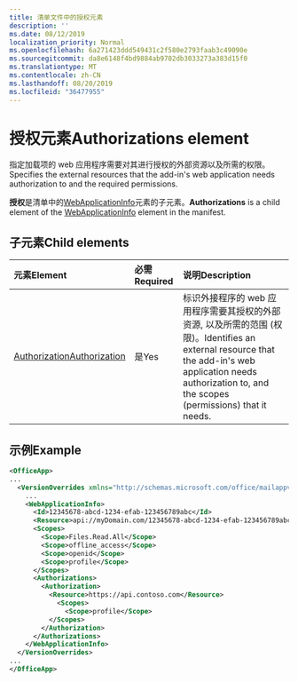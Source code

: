 ```yaml
---
title: 清单文件中的授权元素
description: ''
ms.date: 08/12/2019
localization_priority: Normal
ms.openlocfilehash: 6a271423ddd549431c2f580e2793faab3c49090e
ms.sourcegitcommit: da8e6148f4bd9884ab9702db3033273a383d15f0
ms.translationtype: MT
ms.contentlocale: zh-CN
ms.lasthandoff: 08/20/2019
ms.locfileid: "36477955"
---
```

# <a name="authorizations-element"></a><span data-ttu-id="98113-102">授权元素</span><span class="sxs-lookup"><span data-stu-id="98113-102">Authorizations element</span></span>

<span data-ttu-id="98113-103">指定加载项的 web 应用程序需要对其进行授权的外部资源以及所需的权限。</span><span class="sxs-lookup"><span data-stu-id="98113-103">Specifies the external resources that the add-in's web application needs authorization to and the required permissions.</span></span>

<span data-ttu-id="98113-104">**授权**是清单中的[WebApplicationInfo](webapplicationinfo.md)元素的子元素。</span><span class="sxs-lookup"><span data-stu-id="98113-104">**Authorizations** is a child element of the [WebApplicationInfo](webapplicationinfo.md) element in the manifest.</span></span>

## <a name="child-elements"></a><span data-ttu-id="98113-105">子元素</span><span class="sxs-lookup"><span data-stu-id="98113-105">Child elements</span></span>

|  <span data-ttu-id="98113-106">元素</span><span class="sxs-lookup"><span data-stu-id="98113-106">Element</span></span> |  <span data-ttu-id="98113-107">必需</span><span class="sxs-lookup"><span data-stu-id="98113-107">Required</span></span>  |  <span data-ttu-id="98113-108">说明</span><span class="sxs-lookup"><span data-stu-id="98113-108">Description</span></span>  |
|:-----|:-----|:-----|
|  [<span data-ttu-id="98113-109">Authorization</span><span class="sxs-lookup"><span data-stu-id="98113-109">Authorization</span></span>](authorization.md)                |  <span data-ttu-id="98113-110">是</span><span class="sxs-lookup"><span data-stu-id="98113-110">Yes</span></span>     |   <span data-ttu-id="98113-111">标识外接程序的 web 应用程序需要其授权的外部资源, 以及所需的范围 (权限)。</span><span class="sxs-lookup"><span data-stu-id="98113-111">Identifies an external resource that the add-in's web application needs authorization to, and the scopes (permissions) that it needs.</span></span> |

## <a name="example"></a><span data-ttu-id="98113-112">示例</span><span class="sxs-lookup"><span data-stu-id="98113-112">Example</span></span>

```xml
<OfficeApp>
...
  <VersionOverrides xmlns="http://schemas.microsoft.com/office/mailappversionoverrides" xsi:type="VersionOverridesV1_0">
    ...
    <WebApplicationInfo>
      <Id>12345678-abcd-1234-efab-123456789abc</Id>
      <Resource>api://myDomain.com/12345678-abcd-1234-efab-123456789abc</Resource>
      <Scopes>
        <Scope>Files.Read.All</Scope>
        <Scope>offline_access</Scope>
        <Scope>openid</Scope>
        <Scope>profile</Scope>
      </Scopes>
      <Authorizations>
        <Authorization>
          <Resource>https://api.contoso.com</Resource>
            <Scopes>
              <Scope>profile</Scope>
          </Scopes>
        </Authorization>
      </Authorizations>
    </WebApplicationInfo>
  </VersionOverrides>
...
</OfficeApp>
```
